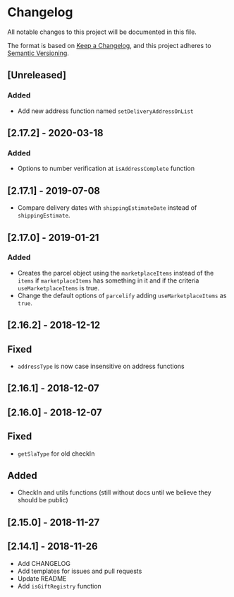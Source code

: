 # Changelog

All notable changes to this project will be documented in this file.

The format is based on [Keep a Changelog](https://keepachangelog.com/en/1.0.0/),
and this project adheres to [Semantic Versioning](https://semver.org/spec/v2.0.0.html).

## [Unreleased]
### Added
- Add new address function named `setDeliveryAddressOnList`

## [2.17.2] - 2020-03-18
### Added
- Options to number verification at `isAddressComplete` function

## [2.17.1] - 2019-07-08

- Compare delivery dates with `shippingEstimateDate` instead of `shippingEstimate`.

## [2.17.0] - 2019-01-21

### Added

- Creates the parcel object using the `marketplaceItems` instead of the `items` if `marketplaceItems` has something in it and if the criteria `useMarketplaceItems` is true.
- Change the default options of `parcelify` adding `useMarketplaceItems` as `true`.

## [2.16.2] - 2018-12-12

## Fixed

- `addressType` is now case insensitive on address functions

## [2.16.1] - 2018-12-07

## [2.16.0] - 2018-12-07

## Fixed

- `getSlaType` for old checkIn

## Added

- CheckIn and utils functions (still without docs until we believe they should be public)

## [2.15.0] - 2018-11-27

## [2.14.1] - 2018-11-26

- Add CHANGELOG
- Add templates for issues and pull requests
- Update README
- Add `isGiftRegistry` function
